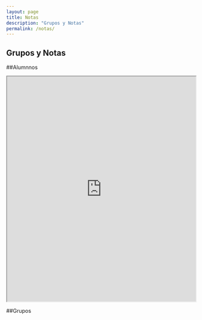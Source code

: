 ```yaml
---
layout: page
title: Notas
description: "Grupos y Notas"
permalink: /notas/
---
```


## Grupos y Notas

##Alumnnos

<iframe style="width: 100%; height:600px"
  src="https://docs.google.com/spreadsheet/pub?key=0Au_dAxVqzqDEdHZRQnJLSXJrZEIydlo3WnpWUnF6MFE&output=html&single=true"></iframe>

##Grupos